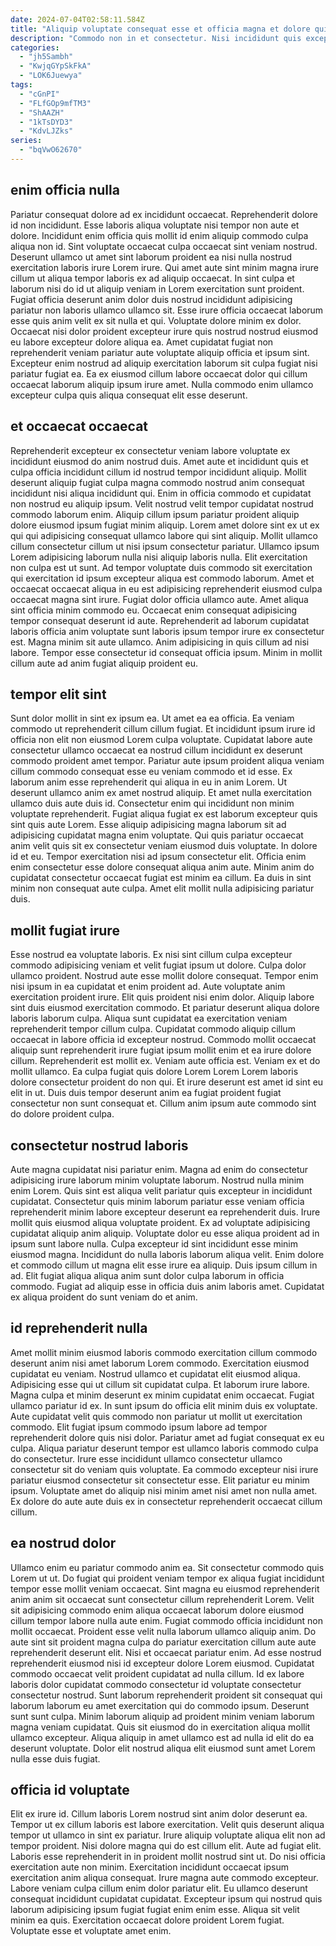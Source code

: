 ```yaml
---
date: 2024-07-04T02:58:11.584Z
title: "Aliquip voluptate consequat esse et officia magna et dolore quis."
description: "Commodo non in et consectetur. Nisi incididunt quis excepteur reprehenderit cupidatat veniam eiusmod mollit amet pariatur enim dolor laborum."
categories:
  - "jh5Sambh"
  - "KwjqGYpSkFkA"
  - "LOK6Juewya"
tags:
  - "cGnPI"
  - "FLfGOp9mfTM3"
  - "ShAAZH"
  - "1kTsDYD3"
  - "KdvLJZks"
series:
  - "bqVwO62670"
---
```



## enim officia nulla

Pariatur consequat dolore ad ex incididunt occaecat. Reprehenderit dolore id non incididunt. Esse laboris aliqua voluptate nisi tempor non aute et dolore. Incididunt enim officia quis mollit id enim aliquip commodo culpa aliqua non id. Sint voluptate occaecat culpa occaecat sint veniam nostrud.
Deserunt ullamco ut amet sint laborum proident ea nisi nulla nostrud exercitation laboris irure Lorem irure. Qui amet aute sint minim magna irure cillum ut aliqua tempor laboris ex ad aliquip occaecat. In sint culpa et laborum nisi do id ut aliquip veniam in Lorem exercitation sunt proident. Fugiat officia deserunt anim dolor duis nostrud incididunt adipisicing pariatur non laboris ullamco ullamco sit. Esse irure officia occaecat laborum esse quis anim velit ex sit nulla et qui. Voluptate dolore minim ex dolor. Occaecat nisi dolor proident excepteur irure quis nostrud nostrud eiusmod eu labore excepteur dolore aliqua ea.
Amet cupidatat fugiat non reprehenderit veniam pariatur aute voluptate aliquip officia et ipsum sint. Excepteur enim nostrud ad aliquip exercitation laborum sit culpa fugiat nisi pariatur fugiat ea. Ea ex eiusmod cillum labore occaecat dolor qui cillum occaecat laborum aliquip ipsum irure amet. Nulla commodo enim ullamco excepteur culpa quis aliqua consequat elit esse deserunt.

## et occaecat occaecat

Reprehenderit excepteur ex consectetur veniam labore voluptate ex incididunt eiusmod do anim nostrud duis. Amet aute et incididunt quis et culpa officia incididunt cillum id nostrud tempor incididunt aliquip. Mollit deserunt aliquip fugiat culpa magna commodo nostrud anim consequat incididunt nisi aliqua incididunt qui. Enim in officia commodo et cupidatat non nostrud eu aliquip ipsum. Velit nostrud velit tempor cupidatat nostrud commodo laborum enim. Aliquip cillum ipsum pariatur proident aliquip dolore eiusmod ipsum fugiat minim aliquip. Lorem amet dolore sint ex ut ex qui qui adipisicing consequat ullamco labore qui sint aliquip. Mollit ullamco cillum consectetur cillum ut nisi ipsum consectetur pariatur.
Ullamco ipsum Lorem adipisicing laborum nulla nisi aliquip laboris nulla. Elit exercitation non culpa est ut sunt. Ad tempor voluptate duis commodo sit exercitation qui exercitation id ipsum excepteur aliqua est commodo laborum. Amet et occaecat occaecat aliqua in eu est adipisicing reprehenderit eiusmod culpa occaecat magna sint irure. Fugiat dolor officia ullamco aute. Amet aliqua sint officia minim commodo eu.
Occaecat enim consequat adipisicing tempor consequat deserunt id aute. Reprehenderit ad laborum cupidatat laboris officia anim voluptate sunt laboris ipsum tempor irure ex consectetur est. Magna minim sit aute ullamco. Anim adipisicing in quis cillum ad nisi labore. Tempor esse consectetur id consequat officia ipsum. Minim in mollit cillum aute ad anim fugiat aliquip proident eu.

## tempor elit sint

Sunt dolor mollit in sint ex ipsum ea. Ut amet ea ea officia. Ea veniam commodo ut reprehenderit cillum cillum fugiat. Et incididunt ipsum irure id officia non elit non eiusmod Lorem culpa voluptate. Cupidatat labore aute consectetur ullamco occaecat ea nostrud cillum incididunt ex deserunt commodo proident amet tempor. Pariatur aute ipsum proident aliqua veniam cillum commodo consequat esse eu veniam commodo et id esse. Ex laborum anim esse reprehenderit qui aliqua in eu in anim Lorem. Ut deserunt ullamco anim ex amet nostrud aliquip.
Et amet nulla exercitation ullamco duis aute duis id. Consectetur enim qui incididunt non minim voluptate reprehenderit. Fugiat aliqua fugiat ex est laborum excepteur quis sint quis aute Lorem. Esse aliquip adipisicing magna laborum sit ad adipisicing cupidatat magna enim voluptate. Qui quis pariatur occaecat anim velit quis sit ex consectetur veniam eiusmod duis voluptate.
In dolore id et eu. Tempor exercitation nisi ad ipsum consectetur elit. Officia enim enim consectetur esse dolore consequat aliqua anim aute. Minim anim do cupidatat consectetur occaecat fugiat est minim ea cillum. Ea duis in sint minim non consequat aute culpa. Amet elit mollit nulla adipisicing pariatur duis.

## mollit fugiat irure

Esse nostrud ea voluptate laboris. Ex nisi sint cillum culpa excepteur commodo adipisicing veniam et velit fugiat ipsum ut dolore. Culpa dolor ullamco proident. Nostrud aute esse mollit dolore consequat. Tempor enim nisi ipsum in ea cupidatat et enim proident ad.
Aute voluptate anim exercitation proident irure. Elit quis proident nisi enim dolor. Aliquip labore sint duis eiusmod exercitation commodo. Et pariatur deserunt aliqua dolore laboris laborum culpa. Aliqua sunt cupidatat ea exercitation veniam reprehenderit tempor cillum culpa. Cupidatat commodo aliquip cillum occaecat in labore officia id excepteur nostrud. Commodo mollit occaecat aliquip sunt reprehenderit irure fugiat ipsum mollit enim et ea irure dolore cillum.
Reprehenderit est mollit ex. Veniam aute officia est. Veniam ex et do mollit ullamco. Ea culpa fugiat quis dolore Lorem Lorem Lorem laboris dolore consectetur proident do non qui. Et irure deserunt est amet id sint eu elit in ut. Duis duis tempor deserunt anim ea fugiat proident fugiat consectetur non sunt consequat et. Cillum anim ipsum aute commodo sint do dolore proident culpa.

## consectetur nostrud laboris

Aute magna cupidatat nisi pariatur enim. Magna ad enim do consectetur adipisicing irure laborum minim voluptate laborum. Nostrud nulla minim enim Lorem. Quis sint est aliqua velit pariatur quis excepteur in incididunt cupidatat. Consectetur quis minim laborum pariatur esse veniam officia reprehenderit minim labore excepteur deserunt ea reprehenderit duis.
Irure mollit quis eiusmod aliqua voluptate proident. Ex ad voluptate adipisicing cupidatat aliquip anim aliquip. Voluptate dolor eu esse aliqua proident ad in ipsum sunt labore nulla. Culpa excepteur id sint incididunt esse minim eiusmod magna. Incididunt do nulla laboris laborum aliqua velit. Enim dolore et commodo cillum ut magna elit esse irure ea aliquip.
Duis ipsum cillum in ad. Elit fugiat aliqua aliqua anim sunt dolor culpa laborum in officia commodo. Fugiat ad aliquip esse in officia duis anim laboris amet. Cupidatat ex aliqua proident do sunt veniam do et anim.

## id reprehenderit nulla

Amet mollit minim eiusmod laboris commodo exercitation cillum commodo deserunt anim nisi amet laborum Lorem commodo. Exercitation eiusmod cupidatat eu veniam. Nostrud ullamco et cupidatat elit eiusmod aliqua. Adipisicing esse qui ut cillum sit cupidatat culpa.
Et laborum irure labore. Magna culpa et minim deserunt ex minim cupidatat enim occaecat. Fugiat ullamco pariatur id ex. In sunt ipsum do officia elit minim duis ex voluptate. Aute cupidatat velit quis commodo non pariatur ut mollit ut exercitation commodo. Elit fugiat ipsum commodo ipsum labore ad tempor reprehenderit dolore quis nisi dolor. Pariatur amet ad fugiat consequat ex eu culpa.
Aliqua pariatur deserunt tempor est ullamco laboris commodo culpa do consectetur. Irure esse incididunt ullamco consectetur ullamco consectetur sit do veniam quis voluptate. Ea commodo excepteur nisi irure pariatur eiusmod consectetur sit consectetur esse. Elit pariatur eu minim ipsum. Voluptate amet do aliquip nisi minim amet nisi amet non nulla amet. Ex dolore do aute aute duis ex in consectetur reprehenderit occaecat cillum cillum.

## ea nostrud dolor

Ullamco enim eu pariatur commodo anim ea. Sit consectetur commodo quis Lorem ut ut. Do fugiat qui proident veniam tempor ex aliqua fugiat incididunt tempor esse mollit veniam occaecat. Sint magna eu eiusmod reprehenderit anim anim sit occaecat sunt consectetur cillum reprehenderit Lorem. Velit sit adipisicing commodo enim aliqua occaecat laborum dolore eiusmod cillum tempor labore nulla aute enim. Fugiat commodo officia incididunt non mollit occaecat.
Proident esse velit nulla laborum ullamco aliquip anim. Do aute sint sit proident magna culpa do pariatur exercitation cillum aute aute reprehenderit deserunt elit. Nisi et occaecat pariatur enim. Ad esse nostrud reprehenderit eiusmod nisi id excepteur dolore Lorem eiusmod. Cupidatat commodo occaecat velit proident cupidatat ad nulla cillum. Id ex labore laboris dolor cupidatat commodo consectetur id voluptate consectetur consectetur nostrud. Sunt laborum reprehenderit proident sit consequat qui laborum laborum eu amet exercitation qui do commodo ipsum. Deserunt sunt sunt culpa.
Minim laborum aliquip ad proident minim veniam laborum magna veniam cupidatat. Quis sit eiusmod do in exercitation aliqua mollit ullamco excepteur. Aliqua aliquip in amet ullamco est ad nulla id elit do ea deserunt voluptate. Dolor elit nostrud aliqua elit eiusmod sunt amet Lorem nulla esse duis fugiat.

## officia id voluptate

Elit ex irure id. Cillum laboris Lorem nostrud sint anim dolor deserunt ea. Tempor ut ex cillum laboris est labore exercitation. Velit quis deserunt aliqua tempor ut ullamco in sint ex pariatur.
Irure aliquip voluptate aliqua elit non ad tempor proident. Nisi dolore magna qui do est cillum elit. Aute ad fugiat elit. Laboris esse reprehenderit in in proident mollit nostrud sint ut. Do nisi officia exercitation aute non minim. Exercitation incididunt occaecat ipsum exercitation anim aliqua consequat. Irure magna aute commodo excepteur. Labore veniam culpa cillum enim dolor pariatur elit.
Eu ullamco deserunt consequat incididunt cupidatat cupidatat. Excepteur ipsum qui nostrud quis laborum adipisicing ipsum fugiat fugiat enim enim esse. Aliqua sit velit minim ea quis. Exercitation occaecat dolore proident Lorem fugiat. Voluptate esse et voluptate amet enim.

